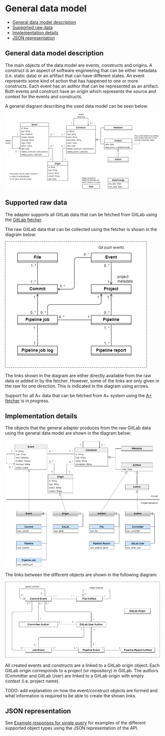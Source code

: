 # General data model

<!-- no toc -->
- [General data model description](#general-data-model-description)
- [Supported raw data](#supported-raw-data)
- [Implementation details](#implementation-details)
- [JSON representation](#json-representation)

## General data model description

The main objects of the data model are events, constructs and origins. A construct is an aspect of software engineering that can be either metadata (i.e. static data) or an artifact that can have different states. An event represents some kind of action that has happened to one or more constructs. Each event has an author that can be represented as an artifact. Both events and construct have an origin which represents the source and context for the events and constructs.

A general diagram describing the used data model can be seen below:

![Diagram of general software data model](general-data-model.png)

## Supported raw data

The adapter supports all GitLab data that can be fetched from GitLab using the [GitLab fetcher](../../fetchers/gitlab/README.md).

The raw GitLab data that can be collected using the fetcher is shown in the diagram below:

![Diagram for raw GitLab data and their links](raw-gitlab-data.png)

The links shown in the diagram are either directly available from the raw data or added in by the fetcher. However, some of the links are only given in the raw for one direction. This is indicated in the diagram using arrows.

Support for all A+ data that can be fetched from A+ system using the [A+ fetcher](../../fetchers/aplus/README.md) is in progress.

## Implementation details

The objects that the general adapter produces from the raw GitLab data using the general data model are shown in the diagram below:

![The relationships between the general model and objects based on raw GitLab data](model-implementation-gitlab.png)

The links between the different objects are shown in the following diagram:

![Objects created from raw GitLab data using the general data model](gitlab-data-model.png)

All created events and constructs are a linked to a GitLab origin object. Each GitLab origin corresponds to a project (or repository) in GitLab. The authors (Committer and GitLab User) are linked to a GitLab origin with empty context (i.e. project name).

TODO: add explanation on how the event/construct objects are formed and what information is required to be able to create the shown links.

## JSON representation

See [Example responses for single query](adapter_api.md#example-responses-for-single-query) for examples of the different supported object types using the JSON representation of the API.
